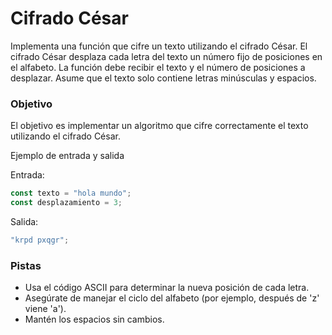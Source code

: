 # Cifrado César

Implementa una función que cifre un texto utilizando el cifrado César. El cifrado César desplaza cada letra del texto un número fijo de posiciones en el alfabeto. La función debe recibir el texto y el número de posiciones a desplazar. Asume que el texto solo contiene letras minúsculas y espacios.

### Objetivo

El objetivo es implementar un algoritmo que cifre correctamente el texto utilizando el cifrado César.

Ejemplo de entrada y salida

Entrada:

```js
const texto = "hola mundo";
const desplazamiento = 3;
```

Salida:

```js
"krpd pxqgr";
```

### Pistas

- Usa el código ASCII para determinar la nueva posición de cada letra.
- Asegúrate de manejar el ciclo del alfabeto (por ejemplo, después de 'z' viene 'a').
- Mantén los espacios sin cambios.
